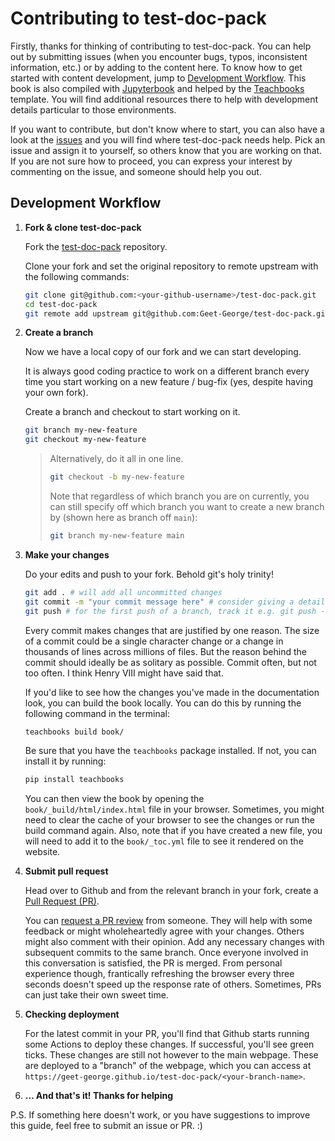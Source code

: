 # Contributing to test-doc-pack

Firstly, thanks for thinking of contributing to test-doc-pack. You can help out by submitting issues (when you encounter bugs, typos, inconsistent information, etc.) or by adding to the content here. To know how to get started with content development, jump to [Development Workflow](#development-workflow). This book is also compiled with [Jupyterbook](https://jupyterbook.org/en/stable/content/) and helped by the [Teachbooks](https://teachbooks.tudelft.nl/) template. You will find additional resources there to help with development details particular to those environments.

If you want to contribute, but don't know where to start, you can also have a look at the [issues](https://github.com/Geet-George/test-doc-pack/issues) and you will find where test-doc-pack needs help. Pick an issue and assign it to yourself, so others know that you are working on that. If you are not sure how to proceed, you can express your interest by commenting on the issue, and someone should help you out.

## Development Workflow

1. **Fork & clone test-doc-pack**

    Fork the [test-doc-pack](https://github.com/Geet-George/test-doc-pack) repository.

    Clone your fork and set the original repository to remote upstream with the following commands:

    ```bash
    git clone git@github.com:<your-github-username>/test-doc-pack.git
    cd test-doc-pack
    git remote add upstream git@github.com:Geet-George/test-doc-pack.git
    ```

2. **Create a branch**

    Now we have a local copy of our fork and we can start developing.

    It is always good coding practice to work on a different branch every time you start working on a new feature / bug-fix (yes, despite having your own fork).

    Create a branch and checkout to start working on it.
    ```bash
    git branch my-new-feature
    git checkout my-new-feature
    ```
    > Alternatively, do it all in one line.
    > ```bash
    > git checkout -b my-new-feature
    > ```
    > Note that regardless of which branch you are on currently, you can still specify off which branch you want to create a new branch by (shown here as branch off `main`):
    > ```bash
    > git branch my-new-feature main
    > ```

3. **Make your changes**

    Do your edits and push to your fork. Behold git's holy trinity!

    ```bash
    git add . # will add all uncommitted changes
    git commit -m "your commit message here" # consider giving a detailed message & not simply a header
    git push # for the first push of a branch, track it e.g. git push -u origin my-new-feature
    ```

    Every commit makes changes that are justified by one reason. The size of a commit could be a single character change or a change in thousands of lines across millions of files. But the reason behind the commit should ideally be as solitary as possible. Commit often, but not too often. I think Henry VIII might have said that.

    If you'd like to see how the changes you've made in the documentation look, you can build the book locally. You can do this by running the following command in the terminal:

    ```bash
    teachbooks build book/
    ```

    Be sure that you have the `teachbooks` package installed. If not, you can install it by running:

    ```bash
    pip install teachbooks
    ```

    You can then view the book by opening the `book/_build/html/index.html` file in your browser. Sometimes, you might need to clear the cache of your browser to see the changes or run the build command again. Also, note that if you have created a new file, you will need to add it to the `book/_toc.yml` file to see it rendered on the website.

4. **Submit pull request**

    Head over to Github and from the relevant branch in your fork, create a [Pull Request (PR)](https://docs.github.com/en/pull-requests/collaborating-with-pull-requests/proposing-changes-to-your-work-with-pull-requests/about-pull-requests).

    You can [request a PR review](https://docs.github.com/en/pull-requests/collaborating-with-pull-requests/proposing-changes-to-your-work-with-pull-requests/requesting-a-pull-request-review) from someone. They will help with some feedback or might wholeheartedly agree with your changes. Others might also comment with their opinion. Add any necessary changes with subsequent commits to the same branch. Once everyone involved in this conversation is satisfied, the PR is merged. From personal experience though, frantically refreshing the browser every three seconds doesn't speed up the response rate of others. Sometimes, PRs can just take their own sweet time.

5. **Checking deployment**

    For the latest commit in your PR, you'll find that Github starts running some Actions to deploy these changes. If successful, you'll see green ticks. These changes are still not however to the main webpage. These are deployed to a "branch" of the webpage, which you can access at `https://geet-george.github.io/test-doc-pack/<your-branch-name>`. 

6. **... And that's it! Thanks for helping**

P.S. If something here doesn't work, or you have suggestions to improve this guide, feel free to submit an issue or PR. :)
